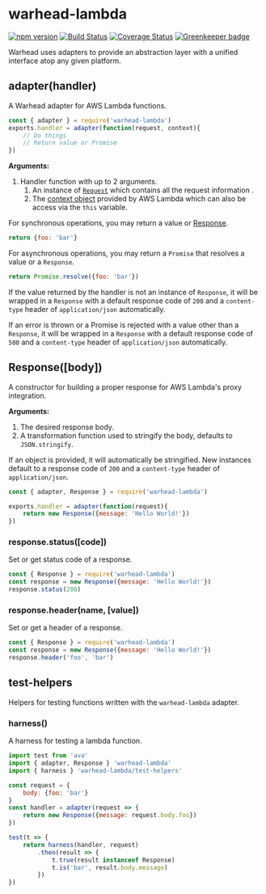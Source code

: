 # warhead-lambda
[![npm version](https://badge.fury.io/js/warhead-lambda.svg)](https://www.npmjs.com/package/warhead-lambda)
[![Build Status](https://travis-ci.org/imaustink/warhead-lambda.svg?branch=master)](https://travis-ci.org/imaustink/warhead-lambda)
[![Coverage Status](https://coveralls.io/repos/github/imaustink/warhead-lambda/badge.svg?branch=master)](https://coveralls.io/github/imaustink/warhead-lambda?branch=master)
[![Greenkeeper badge](https://badges.greenkeeper.io/imaustink/warhead-lambda.svg)](https://greenkeeper.io/)

Warhead uses adapters to provide an abstraction layer with a unified interface atop any given platform.

## adapter(handler)

A Warhead adapter for AWS Lambda functions.

```js
const { adapter } = require('warhead-lambda')
exports.handler = adapter(function(request, context){
	// Do things
	// Return value or Promise
})
```
__Arguments:__
1. Handler function with up to 2 arguments.
	1. An instance of [`Request`](#request) which contains all the request information .
	2. The [context object](https://docs.aws.amazon.com/lambda/latest/dg/nodejs-prog-model-context.html) provided by AWS Lambda which can also be access via the `this` variable.

For synchronous operations, you may return a value or [Response](#response).
```js
return {foo: 'bar'}
```

For asynchronous operations, you may return a `Promise` that resolves a value or a `Response`.
```js
return Promise.resolve({foo: 'bar'})
```

If the value returned by the handler is not an instance of `Response`, it will be wrapped in a `Response` with a default response code of `200` and a `content-type` header of `application/json` automatically.

If an error is thrown or a Promise is rejected with a value other than a `Response`, it will be wrapped in a `Response` with a default response code of `500` and a `content-type` header of `application/json` automatically.

## Response([body])

A constructor for building a proper response for AWS Lambda's proxy integration.

__Arguments:__
1. The desired response body.
2. A transformation function used to stringify the body, defaults to `JSON.stringify`.

If an object is provided, it will automatically be stringified. New instances default to a response code of `200` and a `content-type` header of `application/json`.

```js
const { adapter, Response } = require('warhead-lambda')

exports.handler = adapter(function(request){
	return new Response({message: 'Hello World!'})
})
```

### response.status([code])

Set or get status code of a response.
```js
const { Response } = require('warhead-lambda')
const response = new Response({message: 'Hello World!'})
response.status(200)
```

### response.header(name, [value])

Set or get a header of a response.
```js
const { Response } = require('warhead-lambda')
const response = new Response({message: 'Hello World!'})
response.header('foo', 'bar')
```

## test-helpers

Helpers for testing functions written with the `warhead-lambda` adapter.

### harness()

A harness for testing a lambda function.

```js
import test from 'ava'
import { adapter, Response } 'warhead-lambda'
import { harness } 'warhead-lambda/test-helpers'

const request = {
	body: {foo: 'bar'}
}
const handler = adapter(request => {
	return new Response({message: request.body.foo})
})

test(t => {
	return harness(handler, request)
		.then(result => {
			t.true(result instanceof Response)
			t.is('bar', result.body.message)
		})
})
```
